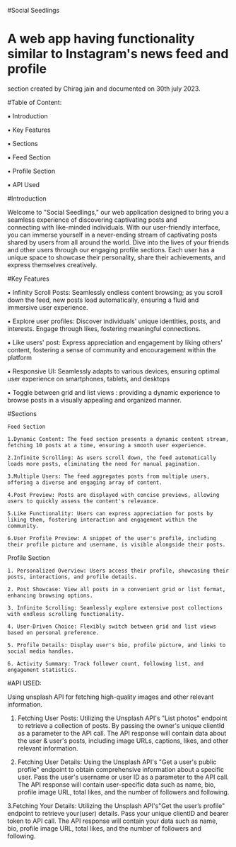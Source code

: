 #Social Seedlings
#	A web app having functionality similar to Instagram's news feed and profile
section created by Chirag jain and documented on 30th july 2023.

#Table of Content:
 
 ▪️ Introduction
 
 ▪️ Key Features
 
 ▪️ Sections
 
 ▪️ Feed Section
 
 ▪️ Profile Section
 
 ▪️ API Used
 
#Introduction
	
Welcome to "Social Seedlings," our web application designed to bring you a seamless experience of discovering captivating posts and  
connecting with like-minded individuals.
 With our user-friendly interface, you can immerse yourself in a never-ending stream of captivating posts shared by users from all around the 
 world. Dive into the lives of your friends and other users through our engaging profile sections. Each user has a unique space to showcase their 
 personality, share their achievements, and express themselves creatively.
	
 #Key Features
	
 ▪️ Infinity Scroll Posts: Seamlessly endless content browsing; as you scroll down the feed, new posts load automatically, ensuring a fluid and 
   immersive user experience.
 
 ▪️ Explore user profiles: Discover individuals' unique identities, posts, and interests. Engage through likes, fostering meaningful 
  connections.

▪️ Like users' post: Express appreciation and engagement by liking others' content, fostering a sense of community and encouragement within the 
 platform

▪️ Responsive UI: Seamlessly adapts to various devices, ensuring optimal user experience on smartphones, tablets, and desktops
	
▪️ Toggle between grid and list views : providing a dynamic experience to browse posts in a visually appealing and organized manner.
	
#Sections

	Feed Section 
   
	1.Dynamic Content: The feed section presents a dynamic content stream, fetching 10 posts at a time, ensuring a smooth user experience.
	
    2.Infinite Scrolling: As users scroll down, the feed automatically loads more posts, eliminating the need for manual pagination.
		
    3.Multiple Users: The feed aggregates posts from multiple users, offering a diverse and engaging array of content.
		
    4.Post Preview: Posts are displayed with concise previews, allowing users to quickly assess the content's relevance.
		
    5.Like Functionality: Users can express appreciation for posts by liking them, fostering interaction and engagement within the community.
		
    6.User Profile Preview: A snippet of the user's profile, including their profile picture and username, is visible alongside their posts.
	
 Profile Section
		
    1. Personalized Overview: Users access their profile, showcasing their posts, interactions, and profile details.
		
    2. Post Showcase: View all posts in a convenient grid or list format, enhancing browsing options.
		
    3. Infinite Scrolling: Seamlessly explore extensive post collections with endless scrolling functionality.
		
    4. User-Driven Choice: Flexibly switch between grid and list views based on personal preference.
		
    5. Profile Details: Display user's bio, profile picture, and links to social media handles.
		
    6. Activity Summary: Track follower count, following list, and engagement statistics.
		
#API USED:
	
 Using unsplash API for fetching high-quality images and other relevant information.
	
 1. Fetching User Posts: 
		Utilizing the Unsplash API's "List photos" endpoint to retrieve a collection of posts.
		By passing the owner's unique clientId as a parameter to the API call.
		The API response will contain data about the user & user's posts, including image URLs, captions, likes, and other relevant information.

2. Fetching User Details:
		Using the Unsplash API's "Get a user's public profile" endpoint to obtain comprehensive information about a specific user.
		Pass the user's username or user ID as a parameter to the API call.
		The API response will contain user-specific data such as name, bio, profile image URL, total likes, and the number of followers and 
    following.
    
3.Fetching Your Details:
		Utilizing the Unsplash API's"Get the user’s profile" endpoint to retrieve your(user) details.
		Pass your unique clientID and bearer token to API call. 
		The API response will contain your data such as name, bio, profile image URL, total likes, and the number of followers and following.
